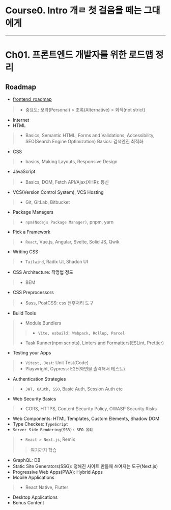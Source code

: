 # Course0. Intro 개ㄹ 첫 걸음을 떼는 그대에게


---------------------------------------------------------------------
# Ch01. 프론트엔드 개발자를 위한 로드맵 정리
## Roadmap
- [frontend_roadmap](https://roadmap.sh/frontend)
> - 중요도: 보라(Personal) > 초록(Alternative) > 회색(not strict)

- Internet
- HTML
> - Basics, Semantic HTML, Forms and Validations, Accessibility, SEO(Search Engine Optimization) Basics: 검색엔진 최적화
- CSS
> - basics, Making Layouts, Responsive Design
- JavaScript
> - Basics, DOM, Fetch API/Ajax(XHR): 통신
- VCS(Version Control System), VCS Hosting
> - Git, GitLab, Bitbucket
- Package Managers
> - `npm(Nodejs Package Manager)`, pnpm, yarn
- Pick a Framework
> - `React`, Vue.js, Angular, Svelte, Solid JS, Qwik
- Writing CSS
> - `Tailwind`, Radix UI, Shadcn UI
- CSS Architecture: 작명법 정도
> - BEM
- CSS Preprocessors
> - Sass, PostCSS: css 전후처리 도구
- Build Tools
> - Module Bundlers
> > - `Vite, esbuild: Webpack, Rollup, Parcel`
> - Task Runner(npm scripts), Linters and Formatters(ESLint, Prettier)
- Testing your Apps
> - `Vitest, Jest`: Unit Test(Code)
> - Playwright, Cypress: E2E(화면을 출력해서 테스트)
- Authentication Strategies
> - `JWT, OAuth, SSO`, Basic Auth, Session Auth etc
- Web Security Basics
> - CORS, HTTPS, Content Security Policy, OWASP Security Risks
- Web Components: HTML Templates, Custom Elements, Shadow DOM
- Type Checkes: `TypeScript`
- `Server Side Rendering(SSR): SEO 유리`
> - `React > Next.js`, Remix
> > 여기까지 학습
- GraphQL: DB
- Static Site Generators(SSG): 정해진 사이트 만들때 쓰여지는 도구(Next.js)
- Progressive Web Apps(PWA): Hybrid Apps
- Mobile Applications
> - React Native, Flutter
- Desktop Applications
- Bonus Content
